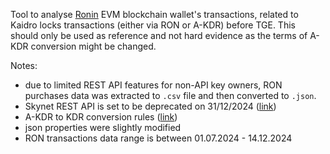 Tool to analyse [Ronin](https://roninchain.com/) EVM blockchain wallet's transactions, related to Kaidro locks transactions (either via RON or A-KDR) before TGE. This should only be used as reference and not hard evidence as the terms of A-KDR conversion might be changed.

Notes:

- due to limited REST API features for non-API key owners, RON purchases data was extracted to `.csv` file and then converted to `.json`.
- Skynet REST API is set to be deprecated on 31/12/2024 ([link](https://docs.skymavis.com/api/ronin-rest/skynet-rest-api))
- A-KDR to KDR conversion rules ([link](https://kaidro-chronicle.gitbook.io/kaidrowhitepaper/kaidro-p2a/alpha-usdkdr))
- json properties were slightly modified
- RON transactions data range is between 01.07.2024 - 14.12.2024
